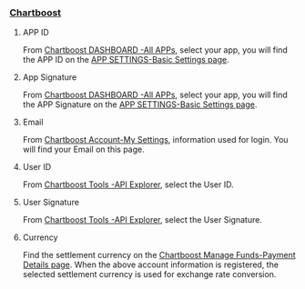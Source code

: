 ### [Chartboost](http://www.chartboost.com/) 
1. APP ID

   From [Chartboost DASHBOARD -All APPs](https://dashboard.chartboost.com/all/advertising), select  your app, you will find the APP ID on the [APP SETTINGS-Basic Settings page](https://dashboard.chartboost.com/5b72af475b1afb0f69f2db0d/settings).
2. App Signature

    From [Chartboost DASHBOARD -All APPs](https://dashboard.chartboost.com/all/advertising), select  your app, you will find the APP Signature on the [APP SETTINGS-Basic Settings page](https://dashboard.chartboost.com/5b72af475b1afb0f69f2db0d/settings).
    
3. Email

   From [Chartboost Account-My Settings](https://dashboard.chartboost.com/account/my-settings), information used for login. You will find your Email on this page.
4. User ID

    From [Chartboost Tools -API Explorer](https://dashboard.chartboost.com/tools/api), select the User ID.
5. User Signature

   From [Chartboost Tools -API Explorer](https://dashboard.chartboost.com/tools/api), select the User Signature.
6. Currency

   Find the settlement currency on the [Chartboost Manage Funds-Payment Details page](https://dashboard.chartboost.com/account/funds). When the above account information is registered, the selected settlement currency is used for exchange rate conversion.